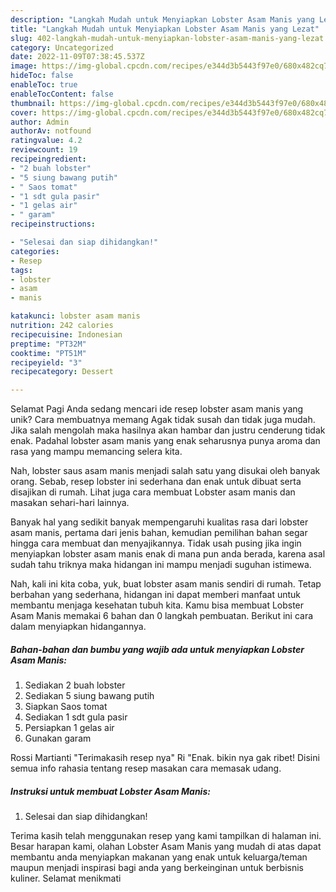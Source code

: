 ```yaml
---
description: "Langkah Mudah untuk Menyiapkan Lobster Asam Manis yang Lezat"
title: "Langkah Mudah untuk Menyiapkan Lobster Asam Manis yang Lezat"
slug: 402-langkah-mudah-untuk-menyiapkan-lobster-asam-manis-yang-lezat
category: Uncategorized
date: 2022-11-09T07:38:45.537Z
image: https://img-global.cpcdn.com/recipes/e344d3b5443f97e0/680x482cq70/lobster-asam-manis-foto-resep-utama.jpg
hideToc: false
enableToc: true
enableTocContent: false
thumbnail: https://img-global.cpcdn.com/recipes/e344d3b5443f97e0/680x482cq70/lobster-asam-manis-foto-resep-utama.jpg
cover: https://img-global.cpcdn.com/recipes/e344d3b5443f97e0/680x482cq70/lobster-asam-manis-foto-resep-utama.jpg
author: Admin
authorAv: notfound
ratingvalue: 4.2
reviewcount: 19
recipeingredient:
- "2 buah lobster"
- "5 siung bawang putih"
- " Saos tomat"
- "1 sdt gula pasir"
- "1 gelas air"
- " garam"
recipeinstructions:

- "Selesai dan siap dihidangkan!"
categories:
- Resep
tags:
- lobster
- asam
- manis

katakunci: lobster asam manis 
nutrition: 242 calories
recipecuisine: Indonesian
preptime: "PT32M"
cooktime: "PT51M"
recipeyield: "3"
recipecategory: Dessert

---
```



Selamat Pagi Anda sedang mencari ide resep lobster asam manis yang unik? Cara membuatnya memang Agak tidak susah dan tidak juga mudah. Jika salah mengolah maka hasilnya akan hambar dan justru cenderung tidak enak. Padahal lobster asam manis yang enak seharusnya punya aroma dan rasa yang mampu memancing selera kita.


Nah, lobster saus asam manis menjadi salah satu yang disukai oleh banyak orang. Sebab, resep lobster ini sederhana dan enak untuk dibuat serta disajikan di rumah. Lihat juga cara membuat Lobster asam manis dan masakan sehari-hari lainnya.

Banyak hal yang sedikit banyak mempengaruhi kualitas rasa dari lobster asam manis, pertama dari jenis bahan, kemudian pemilihan bahan segar hingga cara membuat dan menyajikannya. Tidak usah pusing jika ingin menyiapkan lobster asam manis enak di mana pun anda berada, karena asal sudah tahu triknya maka hidangan ini mampu menjadi suguhan istimewa.


Nah, kali ini kita coba, yuk, buat lobster asam manis sendiri di rumah. Tetap berbahan yang sederhana, hidangan ini dapat memberi manfaat untuk membantu menjaga kesehatan tubuh kita. Kamu bisa membuat Lobster Asam Manis memakai 6 bahan dan 0 langkah pembuatan. Berikut ini cara dalam menyiapkan hidangannya.

<!--inarticleads1-->

##### Bahan-bahan dan bumbu yang wajib ada untuk menyiapkan Lobster Asam Manis:

1. Sediakan 2 buah lobster
1. Sediakan 5 siung bawang putih
1. Siapkan  Saos tomat
1. Sediakan 1 sdt gula pasir
1. Persiapkan 1 gelas air
1. Gunakan  garam


Rossi Martianti &#34;Terimakasih resep nya&#34; Ri &#34;Enak. bikin nya gak ribet! Disini semua info rahasia tentang resep masakan cara memasak udang. 

<!--inarticleads2-->

##### Instruksi untuk membuat Lobster Asam Manis:


1. Selesai dan siap dihidangkan!



Terima kasih telah menggunakan resep yang kami tampilkan di halaman ini. Besar harapan kami, olahan Lobster Asam Manis yang mudah di atas dapat membantu anda menyiapkan makanan yang enak untuk keluarga/teman maupun menjadi inspirasi bagi anda yang berkeinginan untuk berbisnis kuliner. Selamat menikmati
